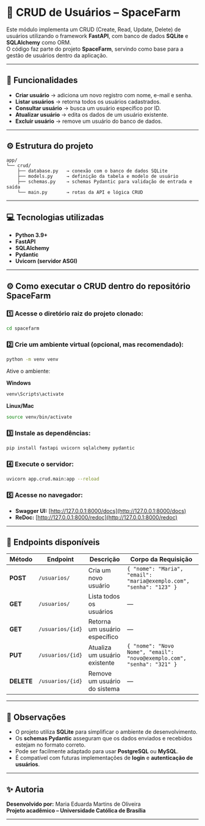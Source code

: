 # 🧩 CRUD de Usuários – SpaceFarm

Este módulo implementa um CRUD (Create, Read, Update, Delete) de usuários utilizando o framework **FastAPI**, com banco de dados **SQLite** e **SQLAlchemy** como ORM.  
O código faz parte do projeto **SpaceFarm**, servindo como base para a gestão de usuários dentro da aplicação.

---

## 🚀 Funcionalidades

- **Criar usuário** → adiciona um novo registro com nome, e-mail e senha.  
- **Listar usuários** → retorna todos os usuários cadastrados.  
- **Consultar usuário** → busca um usuário específico por ID.  
- **Atualizar usuário** → edita os dados de um usuário existente.  
- **Excluir usuário** → remove um usuário do banco de dados.

---

## ⚙️ Estrutura do projeto

```
app/
└── crud/
    ├── database.py   → conexão com o banco de dados SQLite
    ├── models.py     → definição da tabela e modelo de usuário
    ├── schemas.py    → schemas Pydantic para validação de entrada e saída
    └── main.py       → rotas da API e lógica CRUD
```

---

## 💻 Tecnologias utilizadas

- **Python 3.9+**
- **FastAPI**
- **SQLAlchemy**
- **Pydantic**
- **Uvicorn (servidor ASGI)**

---

## ⚙️ Como executar o CRUD dentro do repositório SpaceFarm

### 1️⃣ Acesse o diretório raiz do projeto clonado:

```bash
cd spacefarm
```

### 2️⃣ Crie um ambiente virtual (opcional, mas recomendado):

```bash
python -m venv venv
```

Ative o ambiente:

**Windows**
```bash
venv\Scripts\activate
```

**Linux/Mac**
```bash
source venv/bin/activate
```

### 3️⃣ Instale as dependências:

```bash
pip install fastapi uvicorn sqlalchemy pydantic
```

### 4️⃣ Execute o servidor:

```bash
uvicorn app.crud.main:app --reload
```

### 5️⃣ Acesse no navegador:

- **Swagger UI:** [http://127.0.0.1:8000/docs](http://127.0.0.1:8000/docs)  
- **ReDoc:** [http://127.0.0.1:8000/redoc](http://127.0.0.1:8000/redoc)

---

## 🔁 Endpoints disponíveis

| Método | Endpoint         | Descrição                    | Corpo da Requisição |
|--------|------------------|------------------------------|--------------------|
| **POST** | `/usuarios/`     | Cria um novo usuário          | `{ "nome": "Maria", "email": "maria@exemplo.com", "senha": "123" }` |
| **GET**  | `/usuarios/`     | Lista todos os usuários       | — |
| **GET**  | `/usuarios/{id}` | Retorna um usuário específico | — |
| **PUT**  | `/usuarios/{id}` | Atualiza um usuário existente | `{ "nome": "Novo Nome", "email": "novo@exemplo.com", "senha": "321" }` |
| **DELETE** | `/usuarios/{id}` | Remove um usuário do sistema  | — |

---

## 🧠 Observações

- O projeto utiliza **SQLite** para simplificar o ambiente de desenvolvimento.  
- Os **schemas Pydantic** asseguram que os dados enviados e recebidos estejam no formato correto.  
- Pode ser facilmente adaptado para usar **PostgreSQL** ou **MySQL**.  
- É compatível com futuras implementações de **login** e **autenticação de usuários**.

---

## ✨ Autoria

**Desenvolvido por:** Maria Eduarda Martins de Oliveira  
**Projeto acadêmico – Universidade Católica de Brasília**

---
